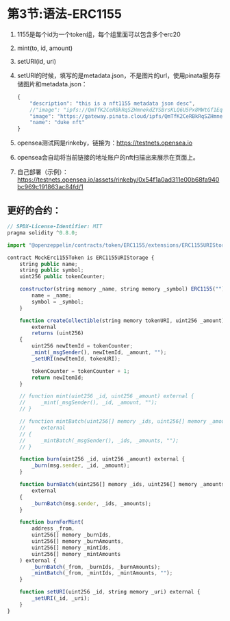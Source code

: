 # 第3节:语法-ERC1155

1. 1155是每个id为一个token组，每个组里面可以包含多个erc20

2. mint(to, id, amount)

3. setURI(id, uri)

4. setURI的时候，填写的是metadata.json，不是图片的url，使用pinata服务存储图片和metadata.json：

   ```js
   {
       "description": "this is a nft1155 metadata json desc",
       //"image": "ipfs://QmTfK2CeRBkRqSZHmnekdZYSBrsKLQ6U5Px8MWtGf1Eqta",
       "image": "https://gateway.pinata.cloud/ipfs/QmTfK2CeRBkRqSZHmnekdZYSBrsKLQ6U5Px8MWtGf1Eqta",
       "name": "duke nft"
   }
   ```

5. opensea测试网是rinkeby，链接为：https://testnets.opensea.io

6. opensea会自动将当前链接的地址账户的nft扫描出来展示在页面上。

7. 自己部署（示例）：https://testnets.opensea.io/assets/rinkeby/0x54f1a0ad311e00b68fa940bc969c191863ac84fd/1


##  更好的合约：

```js
// SPDX-License-Identifier: MIT
pragma solidity ^0.8.0;

import "@openzeppelin/contracts/token/ERC1155/extensions/ERC1155URIStorage.sol";

contract MockErc1155Token is ERC1155URIStorage {
    string public name;
    string public symbol;
    uint256 public tokenCounter;

    constructor(string memory _name, string memory _symbol) ERC1155("") {
        name = _name;
        symbol = _symbol;
    }

    function createCollectible(string memory tokenURI, uint256 _amount)
        external
        returns (uint256)
    {
        uint256 newItemId = tokenCounter;
        _mint(_msgSender(), newItemId, _amount, "");
        _setURI(newItemId, tokenURI);

        tokenCounter = tokenCounter + 1;
        return newItemId;
    }

    // function mint(uint256 _id, uint256 _amount) external {
    //     _mint(_msgSender(), _id, _amount, "");
    // }

    // function mintBatch(uint256[] memory _ids, uint256[] memory _amounts)
    //     external
    // {
    //     _mintBatch(_msgSender(), _ids, _amounts, "");
    // }

    function burn(uint256 _id, uint256 _amount) external {
        _burn(msg.sender, _id, _amount);
    }

    function burnBatch(uint256[] memory _ids, uint256[] memory _amounts)
        external
    {
        _burnBatch(msg.sender, _ids, _amounts);
    }

    function burnForMint(
        address _from,
        uint256[] memory _burnIds,
        uint256[] memory _burnAmounts,
        uint256[] memory _mintIds,
        uint256[] memory _mintAmounts
    ) external {
        _burnBatch(_from, _burnIds, _burnAmounts);
        _mintBatch(_from, _mintIds, _mintAmounts, "");
    }

    function setURI(uint256 _id, string memory _uri) external {
        _setURI(_id, _uri);
    }
}
```

